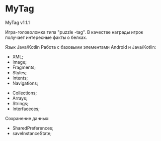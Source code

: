 # MyTag
MyTag v1.1.1

Игра-головоломка  типа "puzzle -tag".
В качестве награды игрок получает интересные факты о белках.

Язык Java/Kotlin
Работа с базовыми элементами Android и Java/Kotlin:
- XML;
- Image;
- Fragments;
- Styles;
- Intents;
- Navigations;

* Collections;
* Arrays;
* Strings;
* Interfaceces; 

Сохранение данных:
- SharedPreferences;
- saveInstanceState;
